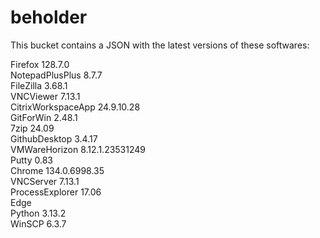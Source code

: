 # beholder
This bucket contains a JSON with the latest versions of these softwares:

Firefox            128.7.0          
NotepadPlusPlus    8.7.7            
FileZilla          3.68.1           
VNCViewer          7.13.1           
CitrixWorkspaceApp 24.9.10.28       
GitForWin          2.48.1           
7zip               24.09            
GithubDesktop      3.4.17           
VMWareHorizon      8.12.1.23531249  
Putty              0.83             
Chrome             134.0.6998.35    
VNCServer          7.13.1           
ProcessExplorer    17.06            
Edge                              
Python             3.13.2           
WinSCP             6.3.7            



